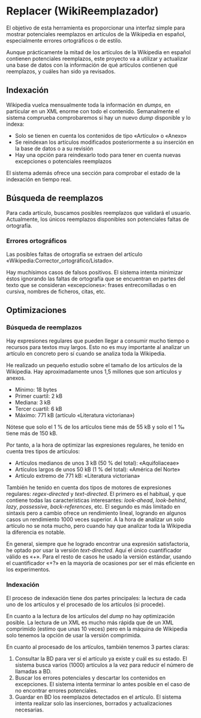# Replacer (WikiReemplazador)

El objetivo de esta herramienta es proporcionar una interfaz simple para
mostrar potenciales reemplazos en artículos de la Wikipedia en español,
especialmente errores ortográficos o de estilo. 

Aunque prácticamente la mitad de los artículos de la Wikipedia en español
contienen potenciales reemplazos, este proyecto va a utilizar y actualizar
una base de datos con la información de qué artículos contienen qué
reemplazos, y cuáles han sido ya revisados.


## Indexación

Wikipedia vuelca mensualmente toda la información en _dumps_, en particular
en un XML enorme con todo el contenido. Semanalmente el sistema comprueba
comprobaremos si hay un nuevo _dump_ disponible y lo indexa:
- Solo se tienen en cuenta los contenidos de tipo «Artículo» o «Anexo»
- Se reindexan los artículos modificados posteriormente a su inserción en
la base de datos o a su revisión
- Hay una opción para reindexarlo todo para tener en cuenta nuevas
excepciones o potenciales reemplazos

El sistema además ofrece una sección para comprobar el estado de la
indexación en tiempo real.

## Búsqueda de reemplazos

Para cada artículo, buscamos posibles reemplazos que validará el usuario.
Actualmente, los únicos reemplazos disponibles son potenciales faltas de
ortografía.

### Errores ortográficos

Las posibles faltas de ortografía se extraen del artículo
«Wikipedia:Corrector_ortográfico/Listado».

Hay muchísimos casos de falsos positivos. El sistema intenta minimizar
éstos ignorando las faltas de ortografía que se encuentran en partes del
texto que se consideran «excepciones»: frases entrecomilladas o en cursiva,
nombres de ficheros, citas, etc.


## Optimizaciones

### Búsqueda de reemplazos

Hay expresiones regulares que pueden llegar a consumir mucho tiempo o recursos
para textos muy largos. Esto no es muy importante al analizar un artículo en
concreto pero sí cuando se analiza toda la Wikipedia.

He realizado un pequeño estudio sobre el tamaño de los artículos de la
Wikipedia. Hay aproximadamente unos 1,5 millones que son artículos y anexos.
* Mínimo: 18 bytes
* Primer cuartil: 2 kB
* Mediana: 3 kB
* Tercer cuartil: 6 kB
* Máximo: 771 kB (artículo «Literatura victoriana»)

Nótese que solo el 1 % de los artículos tiene más de 55 kB y solo el 1 ‰ tiene más
de 150 kB.

Por tanto, a la hora de optimizar las expresiones regulares, he tenido en
cuenta tres tipos de artículos:
* Artículos medianos de unos 3 kB (50 % del total): «Aquifoliaceae»
* Artículos largos de unos 50 kB (1 % del total): «América del Norte»
* Artículo extremo de 771 kB: «Literatura victoriana»

También he tenido en cuenta dos tipos de motores de expresiones regulares:
_regex-directed_ y _text-directed_. El primero es el habitual, y que
contiene todas las características interesantes: _look-ahead_, _look-behind_,
_lazy_, _possessive_, _back-references_, etc. El segundo es más limitado en
sintaxis pero a cambio ofrece un rendimiento lineal, logrando en algunos
casos un rendimiento 1000 veces superior. A la hora de analizar un solo
artículo no se nota mucho, pero cuando hay que analizar toda la Wikipedia
la diferencia es notable.

En general, siempre que he logrado encontrar una expresión satisfactoria,
he optado por usar la versión _text-directed_. Aquí el único cuantificador
válido es «+». Para el resto de casos he usado la versión estándar,
usando el cuantificador «+?» en la mayoría de ocasiones por ser el más
eficiente en los experimentos.

### Indexación

El proceso de indexación tiene dos partes principales: la lectura de cada uno
de los artículos y el procesado de los artículos (si procede).

En cuanto a la lectura de los artículos del _dump_ no hay optimización posible.
La lectura de un XML es mucho más rápida que de un XML comprimido (estimo que
unas 10 veces) pero en la máquina de Wikipedia solo tenemos la opción de usar
la versión comprimida.

En cuanto al procesado de los artículos, también tenemos 3 partes claras:
1. Consultar la BD para ver si el artículo ya existe y cuál es su estado.
El sistema busca varios (1000) artículos a la vez para reducir el número
de llamadas a BD.
2. Buscar los errores potenciales y descartar los contenidos en excepciones.
El sistema intenta terminar lo antes posible en el caso de no encontrar
errores potenciales.
3. Guardar en BD los reemplazos detectados en el artículo. El sistema
intenta realizar solo las inserciones, borrados y actualizaciones necesarias.
 

 


